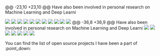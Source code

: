 @@ -23,10 +23,10 @@ Have also been involved in personal research on Machine Learning and Deep Learni
<p>
  <img src="https://img.shields.io/badge/TypeScript-%E2%98%85%E2%98%85%E2%98%85%E2%98%85%E2%98%85-critical" />
  <img src="https://img.shields.io/badge/Html5-%E2%98%85%E2%98%85%E2%98%85%E2%98%85%E2%98%85-ff7851" /> 
  <img src="https://img.shields.io/badge/CSS3-%E2%98%85%E2%98%85%E2%98%85%E2%98%85%E2%98%85-44b2fb" /> 
  <img src="https://img.shields.io/badge/CSS3-%E2%98%85%E2%98%85%E2%98%85%E2%98%85%E2%98%85-9ef380" /> 
  <img src="https://img.shields.io/badge/SCSS-%E2%98%85%E2%98%85%E2%98%85%E2%98%86%E2%98%86-3fedff" />
  <img src="https://img.shields.io/badge/JavaScript-%E2%98%85%E2%98%85%E2%98%85%E2%98%85%E2%98%85-important" /> 
  <img src="https://img.shields.io/badge/ReactJs-%E2%98%85%E2%98%85%E2%98%85%E2%98%85%E2%98%85-01d9ff" /> 
  <img src="https://img.shields.io/badge/ReactJS-%E2%98%85%E2%98%85%E2%98%85%E2%98%85%E2%98%85-9ef380" /> 
  <img src="https://img.shields.io/badge/Angular-%E2%98%85%E2%98%85%E2%98%85%E2%98%85%E2%98%86-c40f2e" />
  <img src="https://img.shields.io/badge/MSQL-%E2%98%85%E2%98%85%E2%98%85%E2%98%85%E2%98%86-05a5e2" /> 
  <img src="https://img.shields.io/badge/BootStrap4-%E2%98%85%E2%98%85%E2%98%85%E2%98%85%E2%98%85-9b5ee4" /> 
@@ -36,8 +36,9 @@ Have also been involved in personal research on Machine Learning and Deep Learni
  <img src="https://img.shields.io/badge/Oracle-%E2%98%85%E2%98%85%E2%98%85%E2%98%85%E2%98%85-44b2fb" /> 
  <img src="https://img.shields.io/badge/MongoDB-%E2%98%85%E2%98%85%E2%98%85%E2%98%85%E2%98%86-3fedff" />
  <img src="https://img.shields.io/badge/DynamoDB-%E2%98%85%E2%98%85%E2%98%85%E2%98%85%E2%98%86-important" /> 
  <img src="https://img.shields.io/badge/Firestore-%E2%98%85%E2%98%85%E2%98%85%E2%98%85%E2%98%85-01d9ff" /> 
  <img src="https://img.shields.io/badge/Firestore-%E2%98%85%E2%98%85%E2%98%85%E2%98%85%E2%98%85-9ef380" /> 
  <img src="https://img.shields.io/badge/Firebase-%E2%98%85%E2%98%85%E2%98%85%E2%98%85%E2%98%85-c40f2e" />
  <img src="https://img.shields.io/badge/C++-%E2%98%85%E2%98%85%E2%98%85%E2%98%85%E2%98%85-9ef380" /> 
</p>
<p>You can find the list of open source projects I have been a part of :point_down:</p>
